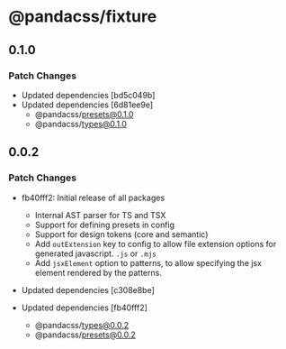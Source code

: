 # @pandacss/fixture

## 0.1.0

### Patch Changes

- Updated dependencies [bd5c049b]
- Updated dependencies [6d81ee9e]
  - @pandacss/presets@0.1.0
  - @pandacss/types@0.1.0

## 0.0.2

### Patch Changes

- fb40fff2: Initial release of all packages

  - Internal AST parser for TS and TSX
  - Support for defining presets in config
  - Support for design tokens (core and semantic)
  - Add `outExtension` key to config to allow file extension options for generated javascript. `.js` or `.mjs`
  - Add `jsxElement` option to patterns, to allow specifying the jsx element rendered by the patterns.

- Updated dependencies [c308e8be]
- Updated dependencies [fb40fff2]
  - @pandacss/types@0.0.2
  - @pandacss/presets@0.0.2
